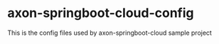 # axon-springboot-cloud-config
This is the config files used by axon-springboot-cloud sample project
